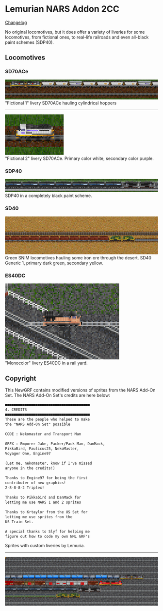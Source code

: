 # Lemurian NARS Addon 2CC

[Changelog](./CHANGELOG.md)

No original locomotives, but it does offer a variety of liveries for some
locomotives, from fictional ones, to real-life railroads and even all-black
paint schemes (SDP40).

## Locomotives
### SD70ACe

![](screenshot/sd70ace_fictional1_001.png)
"Fictional 1" livery SD70ACe hauling cylindrical hoppers

<hr>

![](screenshot/sd70ace_fictional2_001.png)<br>
"Fictional 2" livery SD70ACe. Primary color white, secondary color purple.

### SDP40
![](screenshot/sdp40_allblack_001.png)<br>
SDP40 in a completely black paint scheme.

### SD40
![](screenshot/sd40_snimgreen_001.png)<br>
Green SNIM locomotives hauling some iron ore through the desert. SD40 Generic 1, primary dark green, secondary yellow.

### ES40DC
![](screenshot/es40dc_monocolor_001.png)<br>
"Monocolor" livery ES40DC in a rail yard.

## Copyright

This NewGRF contains modified versions of sprites from the NARS Add-On
Set. The NARS Add-On Set's credits are here below:

```
■■■■■■■■■■■■■■■■■■■■■■■■■■■■■■■■■■■■■■■
4. CREDITS
■■■■■■■■■■■■■■■■■■■■■■■■■■■■■■■■■■■■■■■
These are the people who helped to make
the "NARS Add-On Set" possible

CODE : Nekomaster and Transport Man

GRFX : Emporer Jake, Packer/Pack Man, DanMack,
PikkaBird, Paulicus25, NekoMaster,
Voyager One, Engine97

(Let me, nekomaster, know if I've missed
anyone in the credits!)

Thanks to Engine97 for being the first
contributer of new graphics!
2-8-8-8-2 Triplex!

Thanks to Pikkabird and DanMack for
letting me use NARS 1 and 2 sprites

Thanks to Krtaylor from the US Set for
letting me use sprites from the
US Train Set.

A special thanks to Slyf for helping me
figure out how to code my own NML GRF's
```

Sprites with custom liveries by Lemuria.

<hr>

![](screenshot/promotional.png)
